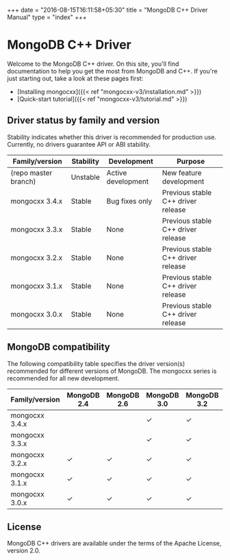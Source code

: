+++
date = "2016-08-15T16:11:58+05:30"
title = "MongoDB C++ Driver Manual"
type = "index"
+++

# MongoDB C++ Driver

Welcome to the MongoDB C++ driver.  On this site, you'll find documentation
to help you get the most from MongoDB and C++.  If you're just starting
out, take a look at these pages first:

* [Installing mongocxx]({{< ref "mongocxx-v3/installation.md" >}})
* [Quick-start tutorial]({{< ref "mongocxx-v3/tutorial.md" >}})

## Driver status by family and version

Stability indicates whether this driver is recommended for production use.
Currently, no drivers guarantee API or ABI stability.

| Family/version       | Stability   | Development         | Purpose                             |
| -------------------- | ----------- | ------------------- | -------------------------------------
| (repo master branch) | Unstable    | Active development  | New feature development             |
| mongocxx 3.4.x       | Stable      | Bug fixes only      | Previous stable C++ driver release  |
| mongocxx 3.3.x       | Stable      | None                | Previous stable C++ driver release  |
| mongocxx 3.2.x       | Stable      | None                | Previous stable C++ driver release  |
| mongocxx 3.1.x       | Stable      | None                | Previous stable C++ driver release  |
| mongocxx 3.0.x       | Stable      | None                | Previous stable C++ driver release  |
## MongoDB compatibility

The following compatibility table specifies the driver version(s)
recommended for different versions of MongoDB.  The mongocxx series
is recommended for all new development.

| Family/version | MongoDB 2.4 | MongoDB 2.6 | MongoDB 3.0 | MongoDB 3.2 | MongoDB 3.4 | MongoDB 3.6 | MongoDB 4.0 |
| -------------- | ----------- | ----------- | ----------- | ----------- | ----------- | ----------- |------------ |
| mongocxx 3.4.x |             |             | ✓           | ✓           | ✓           | ✓           | ✓           |
| mongocxx 3.3.x |             |             | ✓           | ✓           | ✓           | ✓           |             |
| mongocxx 3.2.x | ✓           | ✓           | ✓           | ✓           | ✓           |             |             |
| mongocxx 3.1.x | ✓           | ✓           | ✓           | ✓           | ✓           |             |             |
| mongocxx 3.0.x | ✓           | ✓           | ✓           | ✓           |             |             |             |

## License

MongoDB C++ drivers are available under the terms of the Apache License, version 2.0.
